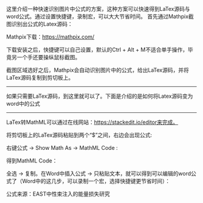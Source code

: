 这里介绍一种快速识别图片中公式的方案，这种方案可以快速得到LaTex源码与word公式。通过设置快捷键，录制宏，可以大大节省时间。
首先通过Mathpix截图识别出公式的Latex源码：

Mathpix下载：https://mathpix.com/

下载安装之后，快捷键可以自己设置，默认的Ctrl + Alt + M不适合单手操作，毕竟另一个手还要操纵鼠标截图。

截图区域选好之后，Mathpix会自动识别图片中的公式，给出LaTex源码，并将LaTex源码复制到剪切板上。


--------------------------

如果只需要LaTex源码，到这里就可以了。下面是介绍的是如何将Latex源码变为word中的公式

--------------------------

LaTex转MathML可以通过在线网站：https://stackedit.io/editor来完成。


将剪切板上的LaTex源码粘贴到两个“$”之间，右边会出现公式:


右键公式 -> Show Math As -> MathML Code :


得到MathML Code：


全选 -> 复制。在Word中插入公式 -> 只粘贴文本，就可以得到可以编辑的word公式了（Word中的这几步，可以录制一个宏，选择快捷键更节省时间）：




公式来源：EAST中性束注入的能量损失研究
